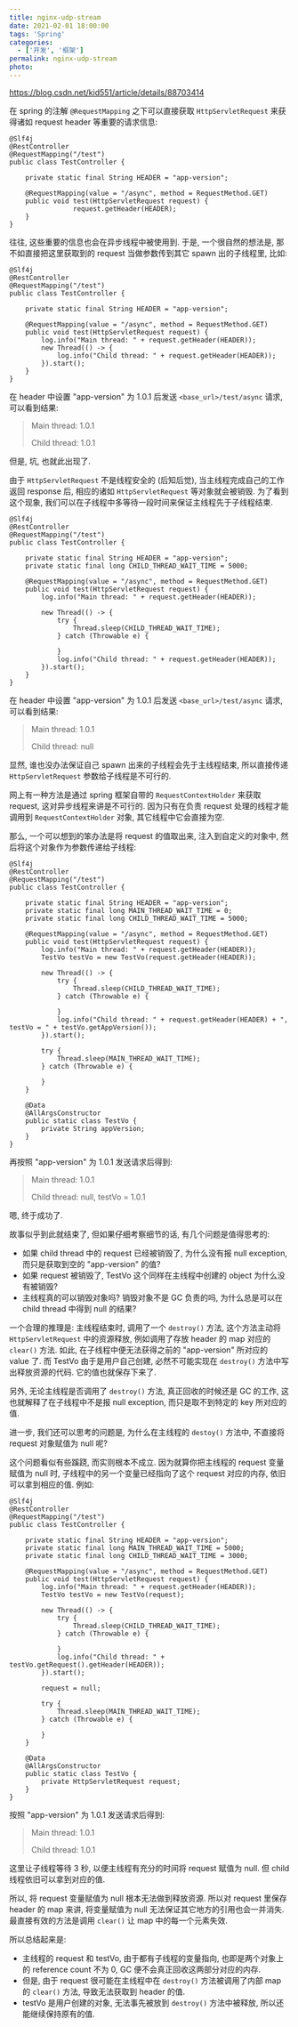 ```yaml
---
title: nginx-udp-stream
date: 2021-02-01 18:00:00
tags: 'Spring'
categories:
  - ['开发', '框架']
permalink: nginx-udp-stream
photo:
---
```


https://blog.csdn.net/kid551/article/details/88703414

在 spring 的注解 `@RequestMapping` 之下可以直接获取 `HttpServletRequest` 来获得诸如 request header 等重要的请求信息:

```
@Slf4j
@RestController
@RequestMapping("/test")
public class TestController {

    private static final String HEADER = "app-version";

    @RequestMapping(value = "/async", method = RequestMethod.GET)
    public void test(HttpServletRequest request) {
				request.getHeader(HEADER);
    }
}
```

往往, 这些重要的信息也会在异步线程中被使用到. 于是, 一个很自然的想法是, 那不如直接把这里获取到的 request 当做参数传到其它 spawn 出的子线程里, 比如:

```
@Slf4j
@RestController
@RequestMapping("/test")
public class TestController {

    private static final String HEADER = "app-version";

    @RequestMapping(value = "/async", method = RequestMethod.GET)
    public void test(HttpServletRequest request) {
        log.info("Main thread: " + request.getHeader(HEADER));
		new Thread(() -> {
            log.info("Child thread: " + request.getHeader(HEADER));
        }).start();
    }
}
```

在 header 中设置 "app-version" 为 1.0.1 后发送 `<base_url>/test/async` 请求, 可以看到结果:

> Main thread: 1.0.1
>
> Child thread: 1.0.1

但是, 坑, 也就此出现了.

由于 `HttpServletRequest` 不是线程安全的 (后知后觉), 当主线程完成自己的工作返回 response 后, 相应的诸如 `HttpServletRequest` 等对象就会被销毁. 为了看到这个现象, 我们可以在子线程中多等待一段时间来保证主线程先于子线程结束.

```
@Slf4j
@RestController
@RequestMapping("/test")
public class TestController {

    private static final String HEADER = "app-version";
    private static final long CHILD_THREAD_WAIT_TIME = 5000;

    @RequestMapping(value = "/async", method = RequestMethod.GET)
    public void test(HttpServletRequest request) {
        log.info("Main thread: " + request.getHeader(HEADER));

        new Thread(() -> {
            try {
                Thread.sleep(CHILD_THREAD_WAIT_TIME);
            } catch (Throwable e) {

            }
            log.info("Child thread: " + request.getHeader(HEADER));
        }).start();
    }
}
```

在 header 中设置 "app-version" 为 1.0.1 后发送 `<base_url>/test/async` 请求, 可以看到结果:

> Main thread: 1.0.1
>
> Child thread: null

显然, 谁也没办法保证自己 spawn 出来的子线程会先于主线程结束, 所以直接传递 `HttpServletRequest` 参数给子线程是不可行的.

网上有一种方法是通过 spring 框架自带的 `RequestContextHolder` 来获取 request, 这对异步线程来讲是不可行的. 因为只有在负责 request 处理的线程才能调用到 `RequestContextHolder` 对象, 其它线程中它会直接为空.

那么, 一个可以想到的笨办法是将 request 的值取出来, 注入到自定义的对象中, 然后将这个对象作为参数传递给子线程:

```
@Slf4j
@RestController
@RequestMapping("/test")
public class TestController {

    private static final String HEADER = "app-version";
    private static final long MAIN_THREAD_WAIT_TIME = 0;
    private static final long CHILD_THREAD_WAIT_TIME = 5000;

    @RequestMapping(value = "/async", method = RequestMethod.GET)
    public void test(HttpServletRequest request) {
        log.info("Main thread: " + request.getHeader(HEADER));
        TestVo testVo = new TestVo(request.getHeader(HEADER));

        new Thread(() -> {
            try {
                Thread.sleep(CHILD_THREAD_WAIT_TIME);
            } catch (Throwable e) {

            }
            log.info("Child thread: " + request.getHeader(HEADER) + ", testVo = " + testVo.getAppVersion());
        }).start();

        try {
            Thread.sleep(MAIN_THREAD_WAIT_TIME);
        } catch (Throwable e) {

        }
    }

    @Data
    @AllArgsConstructor
    public static class TestVo {
        private String appVersion;
    }
}
```

再按照 "app-version" 为 1.0.1 发送请求后得到:

> Main thread: 1.0.1
>
> Child thread: null, testVo = 1.0.1

嗯, 终于成功了.

故事似乎到此就结束了, 但如果仔细考察细节的话, 有几个问题是值得思考的:

*   如果 child thread 中的 request 已经被销毁了, 为什么没有报 null exception, 而只是获取到空的 "app-version" 的值?
*   如果 request 被销毁了, TestVo 这个同样在主线程中创建的 object 为什么没有被销毁?
*   主线程真的可以销毁对象吗? 销毁对象不是 GC 负责的吗, 为什么总是可以在 child thread 中得到 null 的结果?

一个合理的推理是: 主线程结束时, 调用了一个 `destroy()` 方法, 这个方法主动将 `HttpServletRequest` 中的资源释放, 例如调用了存放 header 的 map 对应的 `clear()` 方法. 如此, 在子线程中便无法获得之前的 "app-version" 所对应的 value 了. 而 TestVo 由于是用户自己创建, 必然不可能实现在 `destroy()` 方法中写出释放资源的代码. 它的值也就保存下来了.

另外, 无论主线程是否调用了 `destroy()` 方法, 真正回收的时候还是 GC 的工作, 这也就解释了在子线程中不是报 null exception, 而只是取不到特定的 key 所对应的值.

进一步, 我们还可以思考的问题是, 为什么在主线程的 `destoy()` 方法中, 不直接将 request 对象赋值为 null 呢?

这个问题看似有些蹊跷, 而实则根本不成立. 因为就算你把主线程的 request 变量赋值为 null 时, 子线程中的另一个变量已经指向了这个 request 对应的内存, 依旧可以拿到相应的值. 例如:

```
@Slf4j
@RestController
@RequestMapping("/test")
public class TestController {

    private static final String HEADER = "app-version";
    private static final long MAIN_THREAD_WAIT_TIME = 5000;
    private static final long CHILD_THREAD_WAIT_TIME = 3000;

    @RequestMapping(value = "/async", method = RequestMethod.GET)
    public void test(HttpServletRequest request) {
        log.info("Main thread: " + request.getHeader(HEADER));
        TestVo testVo = new TestVo(request);

        new Thread(() -> {
            try {
                Thread.sleep(CHILD_THREAD_WAIT_TIME);
            } catch (Throwable e) {

            }
            log.info("Child thread: " + testVo.getRequest().getHeader(HEADER));
        }).start();

        request = null;

        try {
            Thread.sleep(MAIN_THREAD_WAIT_TIME);
        } catch (Throwable e) {

        }
    }

    @Data
    @AllArgsConstructor
    public static class TestVo {
        private HttpServletRequest request;
    }
}
```

按照 "app-version" 为 1.0.1 发送请求后得到:

> Main thread: 1.0.1
>
> Child thread: 1.0.1

这里让子线程等待 3 秒, 以便主线程有充分的时间将 request 赋值为 null. 但 child 线程依旧可以拿到对应的值.

所以, 将 request 变量赋值为 null 根本无法做到释放资源. 所以对 request 里保存 header 的 map 来讲, 将变量赋值为 null 无法保证其它地方的引用也会一并消失. 最直接有效的方法是调用 `clear()` 让 map 中的每一个元素失效.

所以总结起来是:

*   主线程的 request 和 testVo, 由于都有子线程的变量指向, 也即是两个对象上的 reference count 不为 0, GC 便不会真正回收这两部分对应的内存.
*   但是, 由于 request 很可能在主线程中在 `destroy()` 方法被调用了内部 map 的 `clear()` 方法, 导致无法获取到 header 的值.
*   testVo 是用户创建的对象, 无法事先被放到 `destroy()` 方法中被释放, 所以还能继续保持原有的值.
